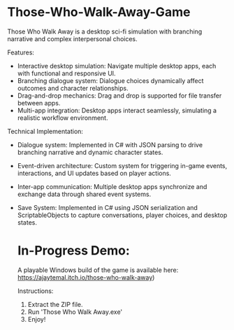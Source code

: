 # Those-Who-Walk-Away-Game
Those Who Walk Away is a desktop sci-fi simulation with branching narrative and complex interpersonal choices.

Features:
- Interactive desktop simulation: Navigate multiple desktop apps, each with functional and responsive UI.
- Branching dialogue system: Dialogue choices dynamically affect outcomes and character relationships.
- Drag-and-drop mechanics: Drag and drop is supported for file transfer between apps. 
- Multi-app integration: Desktop apps interact seamlessly, simulating a realistic workflow environment.

Technical Implementation:
- Dialogue system: Implemented in C# with JSON parsing to drive branching narrative and dynamic character states.
- Event-driven architecture: Custom system for triggering in-game events, interactions, and UI updates based on player actions.
- Inter-app communication: Multiple desktop apps synchronize and exchange data through shared event systems.
- Save System: Implemented in C# using JSON serialization and ScriptableObjects to capture conversations, player choices, and desktop states.

  # In-Progress Demo:
  A playable Windows build of the game is available here: https://ajaytemal.itch.io/those-who-walk-away)

  Instructions:
  1) Extract the ZIP file.
  2) Run 'Those Who Walk Away.exe'
  3) Enjoy!

  



